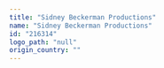 ```yaml
---
title: "Sidney Beckerman Productions"
name: "Sidney Beckerman Productions"
id: "216314"
logo_path: "null"
origin_country: ""
---
```

